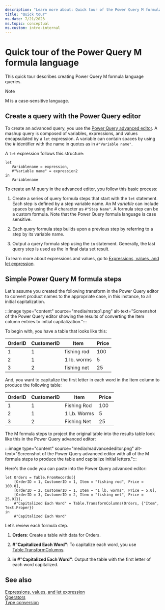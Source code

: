 ```yaml
---
description: "Learn more about: Quick tour of the Power Query M formula language"
title: "Quick tour"
ms.date: 7/21/2023
ms.topic: conceptual
ms.custom: intro-internal
---
```

# Quick tour of the Power Query M formula language

This quick tour describes creating Power Query M formula language queries.  
  
> [!NOTE]  
> M is a case-sensitive language.  
  
## Create a query with the Power Query editor  

To create an advanced query, you use the [Power Query advanced editor](/power-query/power-query-ui#the-advanced-editor). A mashup query is composed of variables, expressions, and values encapsulated by a `let` expression. A variable can contain spaces by using the # identifier with the name in quotes as in `#"Variable name"`.  
  
A `let` expression follows this structure:  
  
```powerquery-m
let  
   Variablename = expression,  
   #"Variable name" = expression2  
in   
   Variablename  
```  

To create an M query in the advanced editor, you follow this basic process:  
  
1. Create a series of query formula steps that start with the `let` statement. Each step is defined by a step variable name. An M _variable_ can include spaces by using the # character as `#"Step Name"`. A formula step can be a custom formula. Note that the Power Query formula language is case sensitive.  
  
2. Each query formula step builds upon a previous step by referring to a step by its variable name.  
  
3. Output a query formula step using the `in` statement. Generally, the last query step is used as the in final data set result.  

To learn more about expressions and values, go to [Expressions, values, and let expression](expressions-values-and-let-expression.md).  
  
## Simple Power Query M formula steps  

Let's assume you created the following transform in the Power Query editor to convert product names to the appropriate case, in this instance, to all initial capitalization.

:::image type="content" source="media/mstep1.png" alt-text="Screenshot of the Power Query editor showing the results of converting the Item column entries to initial capitalization.":::
  
To begin with, you have a table that looks like this:
  
|OrderID|CustomerID|Item|Price|  
|-----------|--------------|--------|---------|  
|1|1|fishing rod|100|  
|2|1|1 lb. worms|5|  
|3|2|fishing net|25|  
  
And, you want to capitalize the first letter in each word in the Item column to produce the following table:
  
|OrderID|CustomerID|Item|Price|  
|-----------|--------------|--------|---------|  
|1|1|Fishing Rod|100|  
|2|1|1 Lb. Worms|5|  
|3|2|Fishing Net|25|  
  
The M formula steps to project the original table into the results table look like this in the Power Query advanced editor:

:::image type="content" source="media/madvancededitor.png" alt-text="Screenshot of the Power Query advanced editor with all of the M formula steps to produce the table and capitalize initial letters.":::
  
Here's the code you can paste into the Power Query advanced editor:
  
```powerquery-m
let Orders = Table.FromRecords({  
    [OrderID = 1, CustomerID = 1, Item = "fishing rod", Price = 100.0],  
    [OrderID = 2, CustomerID = 1, Item = "1 lb. worms", Price = 5.0],  
    [OrderID = 3, CustomerID = 2, Item = "fishing net", Price = 25.0]}),  
    #"Capitalized Each Word" = Table.TransformColumns(Orders, {"Item", Text.Proper})  
in  
    #"Capitalized Each Word"  
```  

Let’s review each formula step.

1. **Orders**: Create a table with data for Orders.

2. **#"Capitalized Each Word"**: To capitalize each word, you use [Table.TransformColumns](table-transformcolumns.md).

3. **in #"Capitalized Each Word"**: Output the table with the first letter of each word capitalized.  
  
## See also  

[Expressions, values, and let expression](expressions-values-and-let-expression.md)  
[Operators](operators.md)  
[Type conversion](type-conversion.md)
